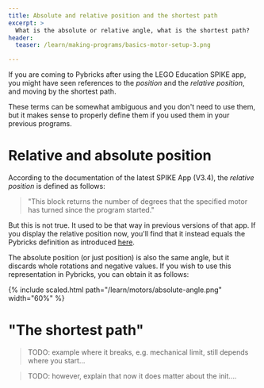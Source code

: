 ```yaml
---
title: Absolute and relative position and the shortest path
excerpt: >
  What is the absolute or relative angle, what is the shortest path?
header:
  teaser: /learn/making-programs/basics-motor-setup-3.png

---
```


If you are coming to Pybricks after using the LEGO Education SPIKE app, you
might have seen references to the _position_ and the _relative position_, and
moving by the shortest path.

These terms can be somewhat ambiguous and you don't need to use them, but it
makes sense to properly define them if you used them in your previous programs.

# Relative and absolute position

According to the documentation of the latest SPIKE App (V3.4), the _relative
position_ is defined as follows:

> "This block returns the number of degrees that the specified motor has turned
> since the program started."

But this is not true. It used to be that way in previous versions of that app.
If you display the relative position now, you'll find that it instead equals
the Pybricks definition as introduced [here](/learn/motors/single-motor/).

The absolute position (or just position) is also the same angle, but it
discards whole rotations and negative values. If you wish to use this
representation in Pybricks, you can obtain it as follows:

{% include scaled.html path="/learn/motors/absolute-angle.png" width="60%"  %}

# "The shortest path"





> TODO: example where it breaks, e.g. mechanical limit, still depends where you start...

> TODO: however, explain that now it does matter about the init....

